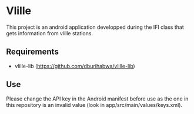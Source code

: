 # Vlille

This project is an android application developped during the IFI class that gets information from vlille stations.

## Requirements

* vlille-lib (https://github.com/dburihabwa/vlille-lib)

## Use
Please change the API key in the Android manifest before use as the one in this repository is an invalid value (look in app/src/main/values/keys.xml).
